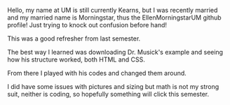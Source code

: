 

Hello, my name at UM is still currently Kearns, but I was recently married and my married name is Morningstar, thus the EllenMorningstarUM github profile! Just trying to knock out confusion before hand!

This was a good refresher from last semester.

The best way I learned was downloading Dr. Musick's example and seeing how his structure worked, both HTML and CSS.

From there I played with his codes and changed them around.

I did have some issues with pictures and sizing but math is not my strong suit, neither is coding, so hopefully something will click this semester.
